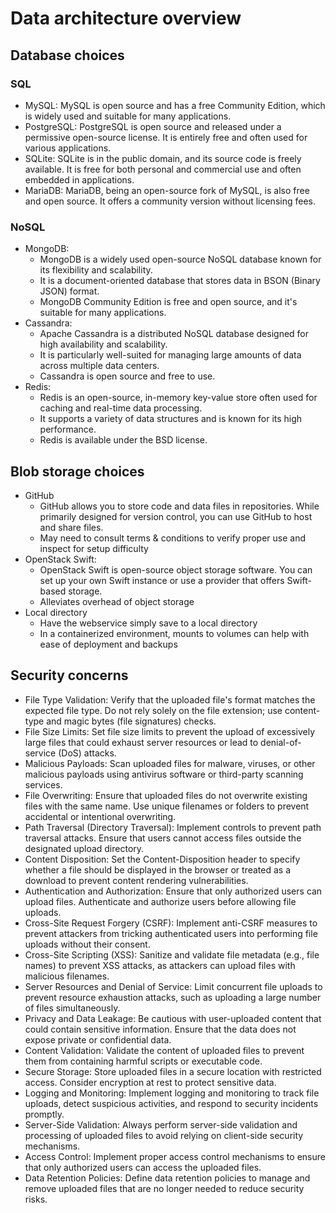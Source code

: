 # Data architecture overview

## Database choices

### SQL

- MySQL: MySQL is open source and has a free Community Edition, which is widely used and suitable for many applications.
- PostgreSQL: PostgreSQL is open source and released under a permissive open-source license. It is entirely free and often used for various applications.
- SQLite: SQLite is in the public domain, and its source code is freely available. It is free for both personal and commercial use and often embedded in applications.
- MariaDB: MariaDB, being an open-source fork of MySQL, is also free and open source. It offers a community version without licensing fees.

### NoSQL

- MongoDB:
    - MongoDB is a widely used open-source NoSQL database known for its flexibility and scalability.
    - It is a document-oriented database that stores data in BSON (Binary JSON) format.
    - MongoDB Community Edition is free and open source, and it's suitable for many applications.
- Cassandra:
    - Apache Cassandra is a distributed NoSQL database designed for high availability and scalability.
    - It is particularly well-suited for managing large amounts of data across multiple data centers.
    - Cassandra is open source and free to use.
- Redis:
    - Redis is an open-source, in-memory key-value store often used for caching and real-time data processing.
    - It supports a variety of data structures and is known for its high performance.
    - Redis is available under the BSD license.

## Blob storage choices

- GitHub
    - GitHub allows you to store code and data files in repositories. While primarily designed for version control, you can use GitHub to host and share files.
    - May need to consult terms & conditions to verify proper use and inspect for setup difficulty
- OpenStack Swift:
    - OpenStack Swift is open-source object storage software. You can set up your own Swift instance or use a provider that offers Swift-based storage.
    - Alleviates overhead of object storage 
- Local directory
    - Have the webservice simply save to a local directory
    - In a containerized environment, mounts to volumes can help with ease of deployment and backups

## Security concerns

- File Type Validation: Verify that the uploaded file's format matches the expected file type. Do not rely solely on the file extension; use content-type and magic bytes (file signatures) checks.
- File Size Limits: Set file size limits to prevent the upload of excessively large files that could exhaust server resources or lead to denial-of-service (DoS) attacks.
- Malicious Payloads: Scan uploaded files for malware, viruses, or other malicious payloads using antivirus software or third-party scanning services.
- File Overwriting: Ensure that uploaded files do not overwrite existing files with the same name. Use unique filenames or folders to prevent accidental or intentional overwriting.
- Path Traversal (Directory Traversal): Implement controls to prevent path traversal attacks. Ensure that users cannot access files outside the designated upload directory.
- Content Disposition: Set the Content-Disposition header to specify whether a file should be displayed in the browser or treated as a download to prevent content rendering vulnerabilities.
- Authentication and Authorization: Ensure that only authorized users can upload files. Authenticate and authorize users before allowing file uploads.
- Cross-Site Request Forgery (CSRF): Implement anti-CSRF measures to prevent attackers from tricking authenticated users into performing file uploads without their consent.
- Cross-Site Scripting (XSS): Sanitize and validate file metadata (e.g., file names) to prevent XSS attacks, as attackers can upload files with malicious filenames.
- Server Resources and Denial of Service: Limit concurrent file uploads to prevent resource exhaustion attacks, such as uploading a large number of files simultaneously.
- Privacy and Data Leakage: Be cautious with user-uploaded content that could contain sensitive information. Ensure that the data does not expose private or confidential data.
- Content Validation: Validate the content of uploaded files to prevent them from containing harmful scripts or executable code.
- Secure Storage: Store uploaded files in a secure location with restricted access. Consider encryption at rest to protect sensitive data.
- Logging and Monitoring: Implement logging and monitoring to track file uploads, detect suspicious activities, and respond to security incidents promptly.
- Server-Side Validation: Always perform server-side validation and processing of uploaded files to avoid relying on client-side security mechanisms.
- Access Control: Implement proper access control mechanisms to ensure that only authorized users can access the uploaded files.
- Data Retention Policies: Define data retention policies to manage and remove uploaded files that are no longer needed to reduce security risks.
